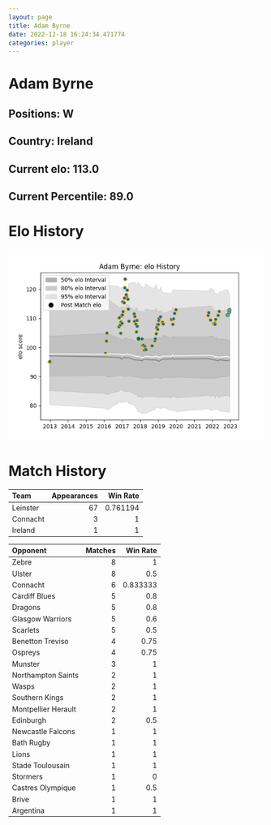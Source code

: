 ```yaml
---  
layout: page  
title: Adam Byrne  
date: 2022-12-18 16:24:34.471774  
categories: player  
---
```

# Adam Byrne

## Positions: W

## Country: Ireland

## Current elo: 113.0

## Current Percentile: 89.0

# Elo History


![elo history](history_AdamByrne.png)
# Match History


| Team     |   Appearances |   Win Rate |
|:---------|--------------:|-----------:|
| Leinster |            67 |   0.761194 |
| Connacht |             3 |   1        |
| Ireland  |             1 |   1        |

| Opponent            |   Matches |   Win Rate |
|:--------------------|----------:|-----------:|
| Zebre               |         8 |   1        |
| Ulster              |         8 |   0.5      |
| Connacht            |         6 |   0.833333 |
| Cardiff Blues       |         5 |   0.8      |
| Dragons             |         5 |   0.8      |
| Glasgow Warriors    |         5 |   0.6      |
| Scarlets            |         5 |   0.5      |
| Benetton Treviso    |         4 |   0.75     |
| Ospreys             |         4 |   0.75     |
| Munster             |         3 |   1        |
| Northampton Saints  |         2 |   1        |
| Wasps               |         2 |   1        |
| Southern Kings      |         2 |   1        |
| Montpellier Herault |         2 |   1        |
| Edinburgh           |         2 |   0.5      |
| Newcastle Falcons   |         1 |   1        |
| Bath Rugby          |         1 |   1        |
| Lions               |         1 |   1        |
| Stade Toulousain    |         1 |   1        |
| Stormers            |         1 |   0        |
| Castres Olympique   |         1 |   0.5      |
| Brive               |         1 |   1        |
| Argentina           |         1 |   1        |
